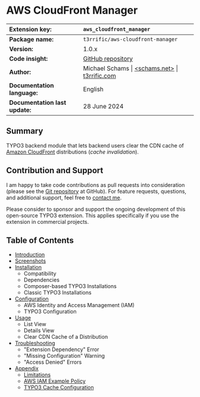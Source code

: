 # AWS CloudFront Manager

| **Extension key:**             | `aws_cloudfront_manager`                                                                     |
| :----------------------------- | :------------------------------------------------------------------------------------------- |
| **Package name:**              | `t3rrific/aws-cloudfront-manager`                                                            |
| **Version:**                   | 1.0.x                                                                                        |
| **Code insight:**              | [GitHub repository](https://github.com/typo3-on-aws/aws-cloudfront-manager)                  |
| **Author:**                    | Michael Schams \| [<schams.net>](https://schams.net) \| [t3rrific.com](https://t3rrific.com) |
| **Documentation language:**    | English                                                                                      |
| **Documentation last update:** | 28 June 2024                                                                                |

## Summary

TYPO3 backend module that lets backend users clear the CDN cache of [Amazon CloudFront](https://aws.amazon.com/cloudfront/) distributions (*cache invalidation*).

## Contribution and Support

I am happy to take code contributions as pull requests into consideration (please see the [Git repository](https://github.com/typo3-on-aws/aws-cloudfront-manager) at GitHub). For feature requests, questions, and additional support, feel free to [contact me](https://schams.net).

Please consider to sponsor and support the ongoing development of this open-source TYPO3 extension. This applies specifically if you use the extension in commercial projects.

## Table of Contents

- [Introduction](Introduction/README.md)
- [Screenshots](Screenshots/README.md)
- [Installation](Installation/README.md)
    - Compatibility
    - Dependencies
    - Composer-based TYPO3 Installations
    - Classic TYPO3 Installations
- [Configuration](Configuration/README.md)
    - AWS Identity and Access Management (IAM)
    - TYPO3 Configuration
- [Usage](Usage/README.md)
    - List View
    - Details View
    - Clear CDN Cache of a Distribution
- [Troubleshooting](Troubleshooting/README.md)
    - "Extension Dependency" Error
    - "Missing Configuration" Warning
    - "Access Denied" Errors
- [Appendix](Appendix/README.md)
    - [Limitations](Appendix/limitations.md)
    - [AWS IAM Example Policy](Appendix/aws-iam-example-policy.md)
    - [TYPO3 Cache Configuration](Appendix/typo3-cache-configuration.md)
